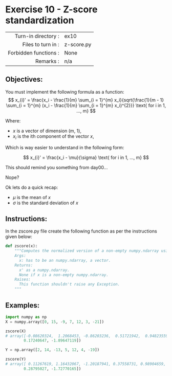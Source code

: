 # Exercise 10 - Z-score standardization

|                         |                    |
| -----------------------:| ------------------ |
|   Turn-in directory :   |  ex10              |
|   Files to turn in :    |  z-score.py        |
|   Forbidden functions : |  None              |
|   Remarks :             |  n/a               |

## Objectives:

You must implement the following formula as a function:  
$$
x_{i}' = \frac{x_i - \frac{1}{m} \sum_{i = 1}^{m} x_i}{sqrt{\frac{1}{m - 1} \sum_{i = 1}^{m} (x_i - \frac{1}{m} \sum_{i = 1}^{m} x_i)^{2}}} \text{ for i in 1, ..., m}
$$

Where:  
- $x$ is a vector of dimension (m, 1),
- $x_i$ is the ith component of the vector $x$,

Which is way easier to understand in the following form:

$$
x_{i}' = \frac{x_i - \mu}{\sigma} \text{ for i in 1, ..., m}
$$

This should remind you something from day00...

Nope?  

Ok lets do a quick recap: 
- $\mu$ is the mean of $x$
- $\sigma$ is the standard deviation of $x$


## Instructions:

In the zscore.py file create the following function as per the instructions given below:
```python
def zscore(x):
    """Computes the normalized version of a non-empty numpy.ndarray using the z-score standardization.
    Args:
      x: has to be an numpy.ndarray, a vector.
    Returns:
      x' as a numpy.ndarray. 
      None if x is a non-empty numpy.ndarray.
    Raises:
      This function shouldn't raise any Exception.
    """
```


## Examples:

```python
import numpy as np
X = numpy.array([0, 15, -9, 7, 12, 3, -21])

zscore(X)
# array([-0.08620324,  1.2068453, -0.86203236,  0.51721942,  0.94823559,
        0.17240647, -1.89647119])

Y = np.array([2, 14, -13, 5, 12, 4, -19])

zscore(Y)
# array([ 0.11267619, 1.16432067, -1.20187941, 0.37558731, 0.98904659,
        0.28795027, -1.72770165])
```

